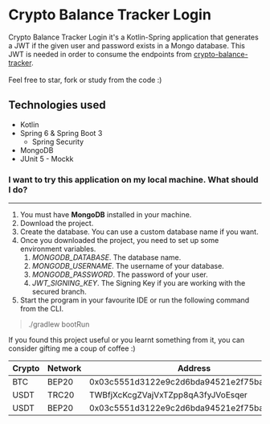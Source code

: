 # Crypto Balance Tracker Login

Crypto Balance Tracker Login it's a Kotlin-Spring application that generates a JWT if the given user and password exists 
in a Mongo database. This JWT is needed in order to consume the endpoints from [crypto-balance-tracker](https://gitlab.com/lucas.distasi/crypto-balance-tracker).
<br>
<br>
Feel free to star, fork or study from the code :)

## Technologies used
- Kotlin
- Spring 6 & Spring Boot 3
    - Spring Security
- MongoDB
- JUnit 5 - Mockk

### I want to try this application on my local machine. What should I do?

---

1. You must have **MongoDB** installed in your machine.
2. Download the project.
3. Create the database. You can use a custom database name if you want.
4. Once you downloaded the project, you need to set up some environment variables.
    1. _MONGODB_DATABASE_. The database name.
    2. _MONGODB_USERNAME_. The username of your database.
    3. _MONGODB_PASSWORD_. The password of your user.
    4. _JWT_SIGNING_KEY_. The Signing Key if you are working with the secured branch.
5. Start the program in your favourite IDE or run the following command from the CLI.

>./gradlew bootRun


If you found this project useful or you learnt something from it, you can consider gifting me a coup of coffee :)

| Crypto | Network | Address                                    | QR      |
|--------|---------|--------------------------------------------|---------|
| BTC    | BEP20   | 0x03c5551d3122e9c2d6bda94521e2f75bab74de21 | [BEP20] |
| USDT   | TRC20   | TWBfjXcKcgZVajVxTZpp8qA3fyJVoEsqer         | [TRC20] |
| USDT   | BEP20   | 0x03c5551d3122e9c2d6bda94521e2f75bab74de21 | [BEP20] |

[BEP20]: https://i.imgur.com/ADeTSXC.png "BEP20"
[TRC20]: https://i.imgur.com/PbgZwew.png "TRC20"
